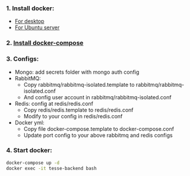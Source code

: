 ### 1. Install docker:
  - [For desktop](https://www.docker.com/products/docker-desktop)
  - [For Ubuntu server](https://www.digitalocean.com/community/tutorials/how-to-install-and-use-docker-on-ubuntu-16-04)
    
### 2. [Install docker-compose](https://www.digitalocean.com/community/tutorials/how-to-install-docker-compose-on-ubuntu-16-04)
### 3. Configs:
 - Mongo: add secrets folder with mongo auth config
 - RabbitMQ:
   + Copy rabbitmq/rabbitmq-isolated.template to rabbitmq/rabbitmq-isolated.conf
   + And config user account in rabbitmq/rabbitmq-isolated.conf
 - Redis: config at redis/redis.conf
   + Copy redis/redis.template to redis/redis.conf
   + Modify to your config in redis/redis.conf
 - Docker yml:
   + Copy file docker-compose.template to docker-compose.conf
   + Update port config to your above rabbitmq and redis configs
 
### 4. Start docker:

````bash
docker-compose up -d
docker exec -it tesse-backend bash
````
